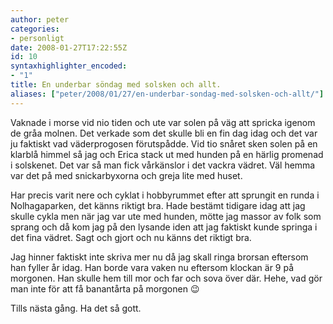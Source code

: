 ```yaml
---
author: peter
categories:
- personligt
date: 2008-01-27T17:22:55Z
id: 10
syntaxhighlighter_encoded:
- "1"
title: En underbar söndag med solsken och allt.
aliases: ["peter/2008/01/27/en-underbar-sondag-med-solsken-och-allt/"]
---
```


Vaknade i morse vid nio tiden och ute var solen på väg att spricka igenom de gråa molnen. Det verkade som det skulle bli en fin dag idag och det var ju faktiskt vad väderprogosen förutspådde. Vid tio snåret sken solen på en klarblå himmel så jag och Erica stack ut med hunden på en härlig promenad i solskenet. Det var så man fick vårkänslor i det vackra vädret. Väl hemma var det på med snickarbyxorna och greja lite med huset.

Har precis varit nere och cyklat i hobbyrummet efter att sprungit en runda i Nolhagaparken, det känns riktigt bra. Hade bestämt tidigare idag att jag skulle cykla men när jag var ute med hunden, mötte jag massor av folk som sprang och då kom jag på den lysande iden att jag faktiskt kunde springa i det fina vädret. Sagt och gjort och nu känns det riktigt bra.

Jag hinner faktiskt inte skriva mer nu då jag skall ringa brorsan eftersom han fyller år idag. Han borde vara vaken nu eftersom klockan är 9 på morgonen. Han skulle hem till mor och far och sova över där. Hehe, vad gör man inte för att få banantårta på morgonen 😉

Tills nästa gång. Ha det så gott.
